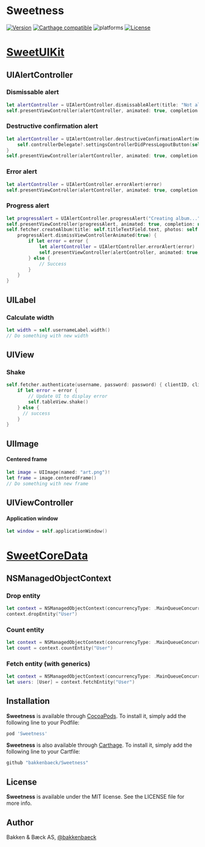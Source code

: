 # Sweetness

[![Version](https://img.shields.io/cocoapods/v/Sweetness.svg?style=flat)](https://cocoapods.org/pods/Sweetness)
[![Carthage compatible](https://img.shields.io/badge/Carthage-compatible-4BC51D.svg?style=flat)](https://github.com/bakkenbaeck/Sweetness)
![platforms](https://img.shields.io/badge/platforms-iOS%20%7C%20OS%20X%20%7C%20watchOS%20%7C%20tvOS%20-lightgrey.svg)
[![License](https://img.shields.io/cocoapods/l/Sweetness.svg?style=flat)](https://cocoapods.org/pods/Sweetness)

# [SweetUIKit](https://github.com/bakkenbaeck/SweetUIKit)

## UIAlertController

### Dismissable alert

```swift
let alertController = UIAlertController.dismissableAlert(title: "Not allowed access", message: "Please contact your admin to get access.")
self.presentViewController(alertController, animated: true, completion: nil)
```

### Destructive confirmation alert

```swift
let alertController = UIAlertController.destructiveConfirmationAlert(message: "Are you sure you want to log out?", destructiveActionTitle: "Log out") {
    self.controllerDelegate?.settingsControllerDidPressLogoutButton(self)
}
self.presentViewController(alertController, animated: true, completion: nil)
```

### Error alert

```swift
let alertController = UIAlertController.errorAlert(error)
self.presentViewController(alertController, animated: true, completion: nil)
```

### Progress alert

```swift
let progressAlert = UIAlertController.progressAlert("Creating album...")
self.presentViewController(progressAlert, animated: true, completion: nil)
self.fetcher.createAlbum(title: self.titleTextField.text, photos: self.selectedPhotos) { error in
    progressAlert.dismissViewControllerAnimated(true) {
        if let error = error {
            let alertController = UIAlertController.errorAlert(error)
            self.presentViewController(alertController, animated: true, completion: nil)
        } else {
            // Success
        }
    }
}
```

## UILabel

### Calculate width

```swift
let width = self.usernameLabel.width()
// Do something with new width
```

## UIView

### Shake

```swift
self.fetcher.authenticate(username, password: password) { clientID, clientSecret, accessToken, refreshToken, expiresIn, error in
    if let error = error {
        // Update UI to display error
        self.tableView.shake()
    } else {
      // success
    }
}
```

## UIImage

#### Centered frame

```swift
let image = UIImage(named: "art.png")!
let frame = image.centeredFrame()
// Do something with new frame
```

## UIViewController

#### Application window

```swift
let window = self.applicationWindow()
```

# [SweetCoreData](https://github.com/bakkenbaeck/SweetCoreData)

## NSManagedObjectContext

### Drop entity

```swift
let context = NSManagedObjectContext(concurrencyType: .MainQueueConcurrencyType)
context.dropEntity("User")
```

### Count entity

```swift
let context = NSManagedObjectContext(concurrencyType: .MainQueueConcurrencyType)
let count = context.countEntity("User")
```

### Fetch entity (with generics)

```swift
let context = NSManagedObjectContext(concurrencyType: .MainQueueConcurrencyType)
let users: [User] = context.fetchEntity("User")
```

## Installation

**Sweetness** is available through [CocoaPods](http://cocoapods.org). To install
it, simply add the following line to your Podfile:

```ruby
pod 'Sweetness'
```

**Sweetness** is also available through [Carthage](https://github.com/Carthage/Carthage). To install
it, simply add the following line to your Cartfile:

```ruby
github "bakkenbaeck/Sweetness"
```

## License

**Sweetness** is available under the MIT license. See the LICENSE file for more info.

## Author

Bakken & Bæck AS, [@bakkenbaeck](https://twitter.com/bakkenbaeck)
